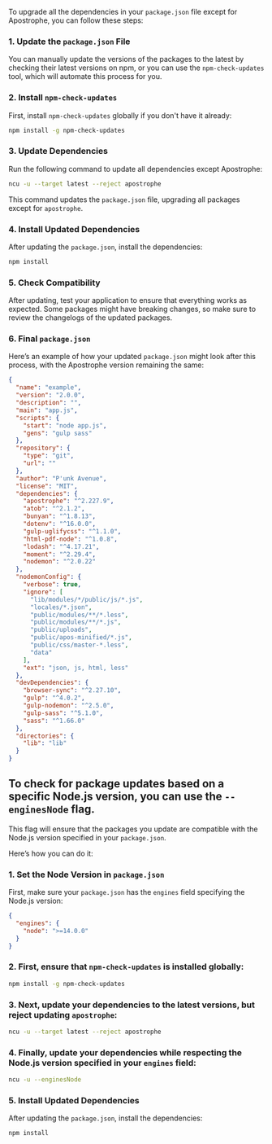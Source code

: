 To upgrade all the dependencies in your `package.json` file except for Apostrophe, you can follow these steps:

### 1. **Update the `package.json` File**

You can manually update the versions of the packages to the latest by checking their latest versions on npm, or you can use the `npm-check-updates` tool, which will automate this process for you.

### 2. **Install `npm-check-updates`**

First, install `npm-check-updates` globally if you don't have it already:

```bash
npm install -g npm-check-updates
```

### 3. **Update Dependencies**

Run the following command to update all dependencies except Apostrophe:

```bash
ncu -u --target latest --reject apostrophe
```

This command updates the `package.json` file, upgrading all packages except for `apostrophe`.

### 4. **Install Updated Dependencies**

After updating the `package.json`, install the dependencies:

```bash
npm install
```

### 5. **Check Compatibility**

After updating, test your application to ensure that everything works as expected. Some packages might have breaking changes, so make sure to review the changelogs of the updated packages.

### 6. **Final `package.json`**

Here’s an example of how your updated `package.json` might look after this process, with the Apostrophe version remaining the same:

```json
{
  "name": "example",
  "version": "2.0.0",
  "description": "",
  "main": "app.js",
  "scripts": {
    "start": "node app.js",
    "gens": "gulp sass"
  },
  "repository": {
    "type": "git",
    "url": ""
  },
  "author": "P'unk Avenue",
  "license": "MIT",
  "dependencies": {
    "apostrophe": "^2.227.9",
    "atob": "^2.1.2",
    "bunyan": "^1.8.13",
    "dotenv": "^16.0.0",
    "gulp-uglifycss": "^1.1.0",
    "html-pdf-node": "^1.0.8",
    "lodash": "^4.17.21",
    "moment": "^2.29.4",
    "nodemon": "^2.0.22"
  },
  "nodemonConfig": {
    "verbose": true,
    "ignore": [
      "lib/modules/*/public/js/*.js",
      "locales/*.json",
      "public/modules/**/*.less",
      "public/modules/**/*.js",
      "public/uploads",
      "public/apos-minified/*.js",
      "public/css/master-*.less",
      "data"
    ],
    "ext": "json, js, html, less"
  },
  "devDependencies": {
    "browser-sync": "^2.27.10",
    "gulp": "^4.0.2",
    "gulp-nodemon": "^2.5.0",
    "gulp-sass": "^5.1.0",
    "sass": "^1.66.0"
  },
  "directories": {
    "lib": "lib"
  }
}
```



## To check for package updates based on a specific Node.js version, you can use the `--enginesNode` flag.
This flag will ensure that the packages you update are compatible with the Node.js version specified in your `package.json`.

Here’s how you can do it:

### 1. **Set the Node Version in `package.json`**

First, make sure your `package.json` has the `engines` field specifying the Node.js version:

```json
{
  "engines": {
    "node": ">=14.0.0"
  }
}
```

###  2. First, ensure that `npm-check-updates` is installed globally:
   ```bash
   npm install -g npm-check-updates
   ```

###  3. Next, update your dependencies to the latest versions, but reject updating `apostrophe`:
   ```bash
   ncu -u --target latest --reject apostrophe
   ```

### 4. Finally, update your dependencies while respecting the Node.js version specified in your `engines` field:
   ```bash
   ncu -u --enginesNode
   ```

### 5. Install Updated Dependencies

After updating the `package.json`, install the dependencies:

```bash
npm install
```
